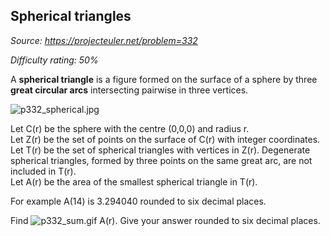 Spherical triangles
-------------------

*Source: https://projecteuler.net/problem=332*


*Difficulty rating: 50%*

A **spherical triangle** is a figure formed on the surface of a sphere
by three **great circular arcs** intersecting pairwise in three
vertices.

![p332\_spherical.jpg](project/images/p332_spherical.jpg)

Let C(r) be the sphere with the centre (0,0,0) and radius r.\
 Let Z(r) be the set of points on the surface of C(r) with integer
coordinates.\
 Let T(r) be the set of spherical triangles with vertices in Z(r).
Degenerate spherical triangles, formed by three points on the same great
arc, are not included in T(r).\
 Let A(r) be the area of the smallest spherical triangle in T(r).

For example A(14) is 3.294040 rounded to six decimal places.

Find ![p332\_sum.gif](project/images/p332_sum.gif) A(r). Give your
answer rounded to six decimal places.
